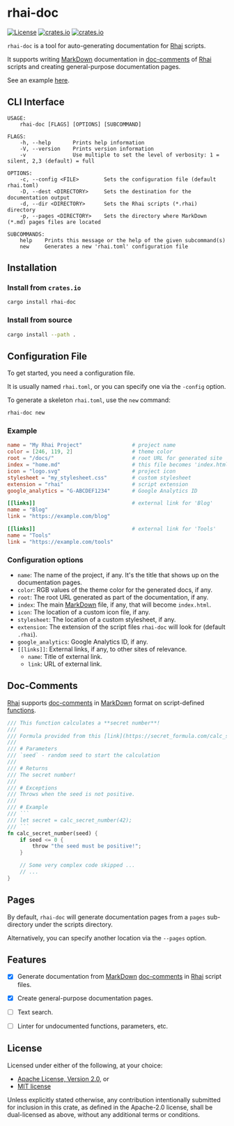 rhai-doc
========

[![License](https://img.shields.io/crates/l/rhai)](https://github.com/license/rhaiscript/rhai-doc)
[![crates.io](https://img.shields.io/crates/v/rhai-doc?logo=rust)](https://crates.io/crates/rhai-doc/)
[![crates.io](https://img.shields.io/crates/d/rhai-doc?logo=rust)](https://crates.io/crates/rhai-doc/)

`rhai-doc` is a tool for auto-generating documentation for [Rhai] scripts.

It supports writing [MarkDown] documentation in [doc-comments] of [Rhai] scripts and creating
general-purpose documentation pages.

See an example [here](https://rhai.rs/rhai-doc).


CLI Interface
-------------

```text
USAGE:
    rhai-doc [FLAGS] [OPTIONS] [SUBCOMMAND]

FLAGS:
    -h, --help       Prints help information
    -V, --version    Prints version information
    -v               Use multiple to set the level of verbosity: 1 = silent, 2,3 (default) = full

OPTIONS:
    -c, --config <FILE>        Sets the configuration file (default rhai.toml)
    -D, --dest <DIRECTORY>     Sets the destination for the documentation output
    -d, --dir <DIRECTORY>      Sets the Rhai scripts (*.rhai) directory
    -p, --pages <DIRECTORY>    Sets the directory where MarkDown (*.md) pages files are located

SUBCOMMANDS:
    help    Prints this message or the help of the given subcommand(s)
    new     Generates a new 'rhai.toml' configuration file
```


Installation
------------

### Install from `crates.io`

```sh
cargo install rhai-doc
```

### Install from source

```sh
cargo install --path .
```


Configuration File
------------------

To get started, you need a configuration file.

It is usually named `rhai.toml`, or you can specify one via the `-config` option.

To generate a skeleton `rhai.toml`, use the `new` command:

```sh
rhai-doc new
```

### Example

```toml
name = "My Rhai Project"                # project name
color = [246, 119, 2]                   # theme color
root = "/docs/"                         # root URL for generated site
index = "home.md"                       # this file becomes 'index.html`
icon = "logo.svg"                       # project icon
stylesheet = "my_stylesheet.css"        # custom stylesheet
extension = "rhai"                      # script extension
google_analytics = "G-ABCDEF1234"       # Google Analytics ID

[[links]]                               # external link for 'Blog'
name = "Blog"
link = "https://example.com/blog"

[[links]]                               # external link for 'Tools'
name = "Tools"
link = "https://example.com/tools"
```

### Configuration options

- `name`: The name of the project, if any. It's the title that shows up on the documentation pages.
- `color`: RGB values of the theme color for the generated docs, if any.
- `root`: The root URL generated as part of the documentation, if any.
- `index`: The main [MarkDown] file, if any, that will become `index.html`.
- `icon`: The location of a custom icon file, if any.
- `stylesheet`: The location of a custom stylesheet, if any.
- `extension`: The extension of the script files `rhai-doc` will look for (default `.rhai`).
- `google_analytics`: Google Analytics ID, if any.
- `[[links]]`: External links, if any, to other sites of relevance.
  - `name`: Title of external link.
  - `link`: URL of external link.


Doc-Comments
------------

[Rhai] supports [doc-comments] in [MarkDown] format on script-defined
[functions](https://rhai.rs/book/language/functions.html).

```rust
/// This function calculates a **secret number**!
///
/// Formula provided from this [link](https://secret_formula.com/calc_secret_number).
///
/// # Parameters
/// `seed` - random seed to start the calculation
///
/// # Returns
/// The secret number!
///
/// # Exceptions
/// Throws when the seed is not positive.
///
/// # Example
/// ```
/// let secret = calc_secret_number(42);
/// ```
fn calc_secret_number(seed) {
    if seed <= 0 {
        throw "the seed must be positive!";
    }

    // Some very complex code skipped ...
    // ...
}
```


Pages
-----

By default, `rhai-doc` will generate documentation pages from a `pages` sub-directory
under the scripts directory.

Alternatively, you can specify another location via the `--pages` option.


Features
--------

- [x] Generate documentation from [MarkDown] [doc-comments] in [Rhai] script files.
- [x] Create general-purpose documentation pages.
- [ ] Text search.
- [ ] Linter for undocumented functions, parameters, etc.


License
-------

Licensed under either of the following, at your choice:

- [Apache License, Version 2.0](https://github.com/semirix/rhai-doc/blob/master/LICENSE-APACHE.txt), or
- [MIT license](https://github.com/semirix/rhai-doc/blob/master/LICENSE-MIT.txt)

Unless explicitly stated otherwise, any contribution intentionally submitted
for inclusion in this crate, as defined in the Apache-2.0 license,
shall be dual-licensed as above, without any additional terms or conditions.


[Markdown]: https://en.wikipedia.org/wiki/Markdown
[Rhai]: https://rhai.rs
[doc-comments]: https://rhai.rs/book/language/doc-comments.html
